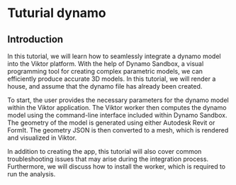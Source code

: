 # Tuturial dynamo 

## Introduction 

In this tutorial, we will learn how to seamlessly integrate a dynamo model into the Viktor platform. With the help of Dynamo Sandbox, a visual programming tool for creating complex parametric models, we can efficiently produce accurate 3D models. In this tutorial, we will render a house, and assume that the dynamo file has already been created.

To start, the user provides the necessary parameters for the dynamo model within the Viktor application. The Viktor worker then computes the dynamo model using the command-line interface included within Dynamo Sandbox. The geometry of the model is generated using either Autodesk Revit or FormIt. The geometry JSON is then converted to a mesh, which is rendered and visualized in Viktor.

In addition to creating the app, this tutorial will also cover common troubleshooting issues that may arise during the integration process. Furthermore, we will discuss how to install the worker, which is required to run the analysis.